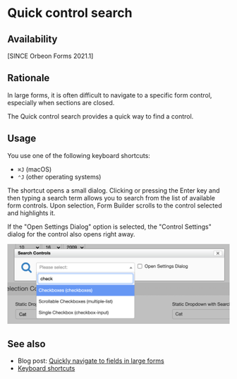 # Quick control search

## Availability

[SINCE Orbeon Forms 2021.1]

## Rationale

In large forms, it is often difficult to navigate to a specific form control, especially when sections are closed.

The Quick control search provides a quick way to find a control.

## Usage

You use one of the following keyboard shortcuts:

- `⌘J` (macOS)
- `⌃J` (other operating systems)

The shortcut opens a small dialog. Clicking or pressing the Enter key and then typing a search term allows you to search from the list of available form controls. Upon selection, Form Builder scrolls to the control selected and highlights it.

If the "Open Settings Dialog" option is selected, the "Control Settings" dialog for the control also opens right away.

![The quick search dialog](/form-builder/images/quick-search.png)

## See also

- Blog post: [Quickly navigate to fields in large forms](https://blog.orbeon.com/2022/06/navigate-to-fields-in-large-forms.html)
- [Keyboard shortcuts](/form-builder/keyboard-shortcuts.md)